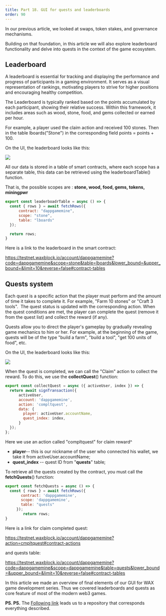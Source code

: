 ```yaml
---
title: Part 18. GUI for quests and leaderboards
order: 90
---
```


In our previous article, we looked at swaps, token stakes, and governance mechanisms.

Building on that foundation, in this article we will also explore leaderboard functionality and delve into quests in the context of the game ecosystem.

**Leaderboard**
----------------

A leaderboard is essential for tracking and displaying the performance and progress of participants in a gaming environment. It serves as a visual representation of rankings, motivating players to strive for higher positions and encouraging healthy competition.

The Leaderboard is typically ranked based on the points accumulated by each participant, showing their relative success. Within this framework, it includes areas such as wood, stone, food, and gems collected or earned per hour.

For example, a player used the claim action and received 100 stones. Then in the table lboards("Stone") in the corresponding field points = points + 100.

On the UI, the leaderboard looks like this:

![](/public/assets/images/tutorials/howto-create_farming_game/part18/image1.png)

All our data is stored in a table of smart contracts, where each scope has a separate table, this data can be retrieved using the leaderboardTable() function.

That is, the possible scopes are : **stone, wood, food, gems, tokens, miningpwr**

```js
export const leaderboadrTable = async () => {
  const { rows } = await fetchRows({
      contract: "dappgamemine",
      scope: "stone",
      table: "lboards"
  });

  return rows;
}

```

Here is a link to the leaderboard in the smart contract:

<https://testnet.waxblock.io/account/dappgamemine?code=dappgamemine&scope=stone&table=lboards&lower_bound=&upper_bound=&limit=10&reverse=false#contract-tables>

**Quests system**
-----------------

Each quest is a specific action that the player must perform and the amount of time it takes to complete it. For example, "Farm 10 stones" or "Craft 3 tools".  The quest status is updated with the corresponding action. When the quest conditions are met, the player can complete the quest (remove it from the quest list) and collect the reward (if any).

Quests allow you to direct the player's gameplay by gradually revealing game mechanics to him or her. For example, at the beginning of the game, quests will be of the type "build a farm", "build a tool", "get 100 units of food", etc.

On the UI, the leaderboard looks like this:

![](/public/assets/images/tutorials/howto-create_farming_game/part18/image2.png)

When the quest is completed, we can call the "Claim" action to collect the reward. To do this, we use the **collectQuest**() function:

```js
export const collectQuest = async ({ activeUser, index }) => {
  return await signTransaction({
      activeUser,
      account: 'dappgamemine',
      action: 'compltquest',
      data: {
        player: activeUser.accountName,
        quest_index: index,
      }
  });
};
```

Here we use an action called "compltquest" for claim reward^

-   **player**-- this is our nickname of the user who connected his wallet, we take it from activeUser.accountName;
-   **quest_index** -- quest ID from "**quests**" table;

To retrieve all the quests created by the contract, you must call the **fetchQuests**() function:

```js
export const fetchQuests = async () => {
  const { rows } = await fetchRows({
       contract: 'dappgamemine',
       scope: 'dappgamemine',
       table: "quests"
     });
        return rows;
}
```

Here is a link for claim completed quest:

<https://testnet.waxblock.io/account/dappgamemine?action=cmpltquest#contract-actions>

and quests table:

<https://testnet.waxblock.io/account/dappgamemine?code=dappgamemine&scope=dappgamemine&table=quests&lower_bound=&upper_bound=&limit=10&reverse=false#contract-tables>

In this article we made an overview of final elements of our GUI for WAX game development series. Thus we covered leaderboards and quests as core feature of most of the modern web3 games.

**PS. PS.** The [Following link](https://github.com/dapplicaio/GUIQuestsLeaderboards) leads us to a repository that corresponds everything described.